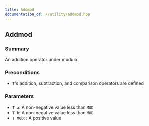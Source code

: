 ```yaml
---
title: Addmod
documentation_of: //utility/addmod.hpp
---
```


## Addmod

### Summary

An addition operator under modulo. 

### Preconditions

- `T`'s addition, subtraction, and comparison operators are defined

### Parameters
- `T a`: A non-negative value less than `MOD`
- `T b`: A non-negative value less than `MOD`
- `T MOD`: : A positive value